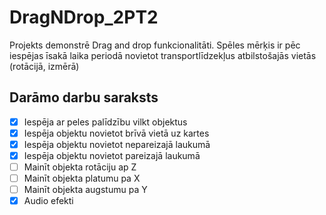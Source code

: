 # DragNDrop_2PT2
Projekts demonstrē Drag and drop funkcionalitāti. Spēles mērķis ir pēc iespējas īsakā laika periodā novietot transportlīdzekļus atbilstošajās vietās (rotācijā, izmērā)

## Darāmo darbu saraksts
- [x] Iespēja ar peles palīdzību vilkt objektus
- [x] Iespēja objektu novietot brīvā vietā uz kartes
- [x] Iespēja objektu novietot nepareizajā laukumā
- [x] Iespēja objektu novietot pareizajā laukumā
- [ ] Mainīt objekta rotāciju ap Z
- [ ] Mainīt objekta platumu pa X
- [ ] Mainīt objekta augstumu pa Y
- [x] Audio efekti
